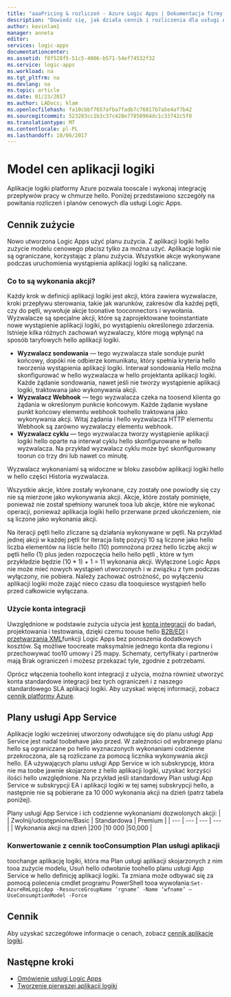 ```yaml
---
title: "aaaPricing & rozliczeń - Azure Logic Apps | Dokumentacja firmy Microsoft"
description: "Dowiedz się, jak działa cennik i rozliczenia dla usługi Azure Logic Apps."
author: kevinlam1
manager: anneta
editor: 
services: logic-apps
documentationcenter: 
ms.assetid: f8f528f5-51c5-4006-b571-54ef74532f32
ms.service: logic-apps
ms.workload: na
ms.tgt_pltfrm: na
ms.devlang: na
ms.topic: article
ms.date: 01/23/2017
ms.author: LADocs; klam
ms.openlocfilehash: fa10cbbf7657afba7fadb7c76817b7a5e4af7b42
ms.sourcegitcommit: 523283cc1b3c37c428e77850964dc1c33742c5f0
ms.translationtype: MT
ms.contentlocale: pl-PL
ms.lasthandoff: 10/06/2017
---
```

# <a name="logic-apps-pricing-model"></a>Model cen aplikacji logiki
Aplikacje logiki platformy Azure pozwala tooscale i wykonaj integrację przepływów pracy w chmurze hello.  Poniżej przedstawiono szczegóły na powitania rozliczeń i planów cenowych dla usługi Logic Apps.
## <a name="consumption-pricing"></a>Cennik zużycie
Nowo utworzona Logic Apps użyć planu zużycia. Z aplikacji logiki hello zużycie modelu cenowego płacisz tylko za można użyć.  Aplikacje logiki nie są ograniczane, korzystając z planu zużycia.
Wszystkie akcje wykonywane podczas uruchomienia wystąpienia aplikacji logiki są naliczane.
### <a name="what-are-action-executions"></a>Co to są wykonania akcji?
Każdy krok w definicji aplikacji logiki jest akcji, która zawiera wyzwalacze, kroki przepływu sterowania, takie jak warunków, zakresów dla każdej pętli, czy do pętli, wywołuje akcje toonative tooconnectors i wywołania.
Wyzwalacze są specjalne akcji, które są zaprojektowane tooinstantiate nowe wystąpienie aplikacji logiki, po wystąpieniu określonego zdarzenia.  Istnieje kilka różnych zachowań wyzwalaczy, które mogą wpłynąć na sposób taryfowych hello aplikacji logiki.
* **Wyzwalacz sondowania** — tego wyzwalacza stale sonduje punkt końcowy, dopóki nie odbierze komunikatu, który spełnia kryteria hello tworzenia wystąpienia aplikacji logiki.  Interwał sondowania Hello można skonfigurować w hello wyzwalacza w hello projektanta aplikacji logiki.  Każde żądanie sondowania, nawet jeśli nie tworzy wystąpienie aplikacji logiki, traktowana jako wykonywania akcji.
* **Wyzwalacz Webhook** — tego wyzwalacza czeka na toosend klienta go żądania w określonym punkcie końcowym.  Każde żądanie wysłane punkt końcowy elementu webhook toohello traktowana jako wykonywania akcji. Witaj żądania i hello wyzwalacza HTTP elementu Webhook są zarówno wyzwalaczy elementu webhook.
* **Wyzwalacz cyklu** — tego wyzwalacza tworzy wystąpienie aplikacji logiki hello oparte na interwał cyklu hello skonfigurowane w hello wyzwalacza.  Na przykład wyzwalacz cyklu może być skonfigurowany toorun co trzy dni lub nawet co minutę.

Wyzwalacz wykonaniami są widoczne w bloku zasobów aplikacji logiki hello w hello części Historia wyzwalacza.

Wszystkie akcje, które zostały wykonane, czy zostały one powiodły się czy nie są mierzone jako wykonywania akcji.  Akcje, które zostały pominięte, ponieważ nie został spełniony warunek tooa lub akcje, które nie wykonać operacji, ponieważ aplikacja logiki hello przerwane przed ukończeniem, nie są liczone jako wykonania akcji.

Na iteracji pętli hello zliczane są działania wykonywane w pętli.  Na przykład jednej akcji w każdej pętli for iteracja listę pozycji 10 są liczone jako hello liczba elementów na liście hello (10) pomnożona przez hello liczbę akcji w pętli hello (1) plus jeden rozpoczęcia hello hello pętli , które w tym przykładzie będzie (10 * 1) + 1 = 11 wykonania akcji.
Wyłączone Logic Apps nie może mieć nowych wystąpień utworzonych i w związku z tym podczas wyłączony, nie pobiera.  Należy zachować ostrożność, po wyłączeniu aplikacji logiki może zająć nieco czasu dla tooquiesce wystąpień hello przed całkowicie wyłączana.
### <a name="integration-account-usage"></a>Użycie konta integracji
Uwzględnione w podstawie zużycia użycia jest [konta integracji](logic-apps-enterprise-integration-create-integration-account.md) do badań, projektowania i testowania, dzięki czemu toouse hello [B2B/EDI](logic-apps-enterprise-integration-b2b.md) i [przetwarzania XML](logic-apps-enterprise-integration-xml.md)funkcji Logic Apps bez ponoszenia dodatkowych kosztów. Są możliwe toocreate maksymalnie jednego konta dla regionu i przechowywać too10 umowy i 25 mapy. Schematy, certyfikaty i partnerów mają Brak ograniczeń i możesz przekazać tyle, zgodnie z potrzebami.

Oprócz włączenia toohello kont integracji z użycia, można również utworzyć konta standardowe integracji bez tych ograniczeń i z naszego standardowego SLA aplikacji logiki. Aby uzyskać więcej informacji, zobacz [cennik platformy Azure](https://azure.microsoft.com/pricing/details/logic-apps).

## <a name="app-service-plans"></a>Plany usługi App Service
Aplikacje logiki wcześniej utworzony odwołujące się do planu usługi App Service jest nadal toobehave jako przed. W zależności od wybranego planu hello są ograniczane po hello wyznaczonych wykonaniami codzienne przekroczona, ale są rozliczane za pomocą licznika wykonywania akcji hello.
EA używających planu usługi App Service w ich subskrypcję, która nie ma toobe jawnie skojarzone z hello aplikacji logiki, uzyskać korzyści ilości hello uwzględnione.  Na przykład jeśli standardowy Plan usługi App Service w subskrypcji EA i aplikacji logiki w tej samej subskrypcji hello, a następnie nie są pobierane za 10 000 wykonania akcji na dzień (patrz tabela poniżej). 

Plany usługi App Service i ich codzienne wykonaniami dozwolonych akcji:
|  | Zwolnij/udostępnione/Basic | Standardowa | Premium |
| --- | --- | --- | --- |
| Wykonania akcji na dzień |200 |10 000 |50,000 |
### <a name="convert-from-app-service-plan-pricing-tooconsumption"></a>Konwertowanie z cennik tooConsumption Plan usługi aplikacji
toochange aplikację logiki, która ma Plan usługi aplikacji skojarzonych z nim tooa zużycie modelu, Usuń hello odwołanie toohello planu usługi App Service w hello definicję aplikacji logiki.  Ta zmiana może odbywać się za pomocą polecenia cmdlet programu PowerShell tooa wywołania:`Set-AzureRmLogicApp -ResourceGroupName ‘rgname’ -Name ‘wfname’ –UseConsumptionModel -Force`
## <a name="pricing"></a>Cennik
Aby uzyskać szczegółowe informacje o cenach, zobacz [cennik aplikacje logiki](https://azure.microsoft.com/pricing/details/logic-apps).

## <a name="next-steps"></a>Następne kroki
* [Omówienie usługi Logic Apps][whatis]
* [Tworzenie pierwszej aplikacji logiki][create]

[pricing]: https://azure.microsoft.com/pricing/details/logic-apps/
[whatis]: logic-apps-what-are-logic-apps.md
[create]: logic-apps-create-a-logic-app.md

